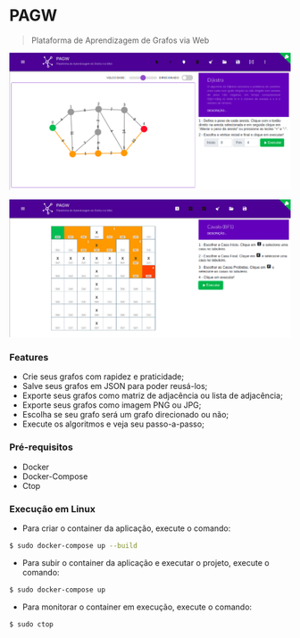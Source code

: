 # PAGW

>  Plataforma de Aprendizagem de Grafos via Web



![](1.png)

![](2.png)

### Features

* Crie seus grafos com rapidez e praticidade;
* Salve seus grafos em JSON para poder reusá-los;
* Exporte seus grafos como matriz de adjacência ou lista de adjacência;
* Exporte seus grafos como imagem PNG ou JPG;
* Escolha se seu grafo será um grafo direcionado ou não;
* Execute os algoritmos e veja seu passo-a-passo;

### Pré-requisitos

* Docker
* Docker-Compose
* Ctop

### Execução em Linux

* Para criar o container da aplicação, execute o comando:
```bash 
$ sudo docker-compose up --build
```
* Para subir o container da aplicação e executar o projeto, execute o comando:

```bash
$ sudo docker-compose up
```
* Para monitorar o container em execução, execute o comando:

```bash 
$ sudo ctop
```
